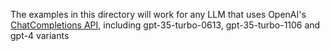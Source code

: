 The examples in this directory will work for any LLM that uses OpenAI's 
[ChatCompletions API](https://platform.openai.com/docs/api-reference/chat), including gpt-35-turbo-0613, gpt-35-turbo-1106 and gpt-4 variants
